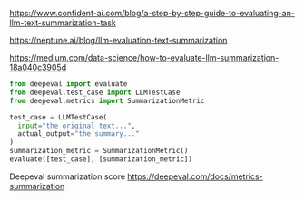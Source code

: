 

https://www.confident-ai.com/blog/a-step-by-step-guide-to-evaluating-an-llm-text-summarization-task

https://neptune.ai/blog/llm-evaluation-text-summarization

https://medium.com/data-science/how-to-evaluate-llm-summarization-18a040c3905d

```python
from deepeval import evaluate
from deepeval.test_case import LLMTestCase
from deepeval.metrics import SummarizationMetric

test_case = LLMTestCase(
  input="the original text...", 
  actual_output="the summary..."
)
summarization_metric = SummarizationMetric()
evaluate([test_case], [summarization_metric])
```

Deepeval summarization score
https://deepeval.com/docs/metrics-summarization